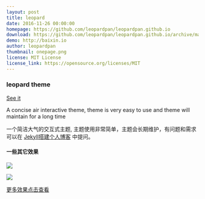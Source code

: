 ```yaml
---
layout: post
title: leopard
date: 2016-11-26 00:00:00
homepage: https://github.com/leopardpan/leopardpan.github.io
download: https://github.com/leopardpan/leopardpan.github.io/archive/master.zip
demo: http://baixin.io
author: leopardpan
thumbnail: onepage.png
license: MIT License
license_link: https://opensource.org/licenses/MIT
---
```


### leopard theme

[See it](http://baixin.io/#blog)

A concise air interactive theme, theme is very easy to use and theme will maintain for a long time

一个简洁大气的交互式主题, 主题使用非常简单，主题会长期维护，有问题和需求可以在 [Jekyll搭建个人博客](http://baixin.io/2016/10/jekyll_tutorials1/) 中提问。

#### 一些其它效果

![](https://segmentfault.com/img/bVF42T?w=360&h=240)

![](https://segmentfault.com/img/bVF42W?w=2250&h=1134)     

[更多效果点击查看](http://baixin.io)